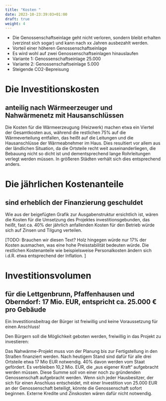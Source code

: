 ```yaml
---
title: "Kosten "
date: 2023-10-23:39:03+01:00
draft: true
weight: 4
---
```


- Die Genossenschaftseinlage geht nicht verloren, sondern bleibt erhalten (verzinst sich sogar) und kann nach xx Jahren ausbezahlt werden.
- Vorteil einer höheren Genossenschaftseinlage
- Es wird wohl auf zwei Genossenschaftseinlagen hinauslaufen
- Variante 1: Genossenschaftseinlage 25.000
- Variante 2: Genossenschaftseinlage 5.000
- Steigende CO2-Bepreisung


# Die Investitionskosten

## anteilig nach Wärmeerzeuger und Nahwärmenetz mit Hausanschlüssen

Die Kosten für die Wärmeerzeugung (Heizwerk) machen etwa ein Viertel der Gesamtkosten aus, während die restlichen 75% auf die Wärmeverteilung entfallen, das heißt auf die Leitungen und die Hausanschlüsse der Wärmeabnehmer im Haus. Dies resultiert vor allem aus der ländlichen Situation, da die Ortsteile recht weit auseinanderliegen, die Bebauung nicht so dicht ist und dementsprechend lange Rohrleitungen verlegt werden müssen. In größeren Städten verhält sich dies entsprechend anders.

# Die jährlichen Kostenanteile
## sind erheblich der Finanzierung geschuldet

Wie aus der beigefügten Grafik zur Ausgabenstruktur ersichtlich ist, wären die Kosten für die Umsetzung des Projektes investitionsgebunden, das heißt, fast ca. 40% der jährlich anfallenden Kosten für den Betrieb würde sich auf Zinsen und Tilgung verteilen.

[TODO: Brauchen wir diesen Text?
Holz hingegen würde nur 17% der Kosten ausmachen, was eine hohe Preisstabilität bedeuten würde. Die restlichen Kostenanteile wie beispielsweise Personalkosten ändern sich i.d.R. etwa entsprechend der Inflation.
]

# Investitionsvolumen
## für die Lettgenbrunn, Pfaffenhausen und Oberndorf: 17 Mio. EUR, entspricht ca. 25.000 € pro Gebäude

Ein Investitionsbeitrag der Bürger ist freiwillig und keine Voraussetzung für einen Anschluss!

Den Bürgern soll die Möglichkeit geboten werden, freiwillig in das Projekt zu investieren:

Das Nahwärme-Projekt muss von der Planung bis zur Fertigstellung in den Straßen finanziert werden. Nach heutigem Stand sind dafür für alle drei Ortsteile etwa 17 Mio EUR notwendig. 40% davon werden vom Staat gefördert. Es verbleiben 10,2 Mio. EUR, die „aus eigener Kraft“ aufgebracht werden müssen. Diese Summe soll von einer noch zu gründenden Genossenschaft aufgebracht werden. Wenn sich jeder Hausbesitzer, der sich für einen Anschluss entscheidet, mit einer Investition von 25.000 EUR an der Genossenschaft beteiligt, könnte die Genossenschaft sofort beginnen. Externe Kredite und Zinskosten wären dafür nicht notwendig.

